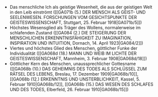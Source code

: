 - Das menschliche Ich als geistige Wesenheit, die aus der geistigen Welt in den Leib einströmt ([[GA071b (5.) DER MENSCH ALS GEIST- UND SEELENWESEN. FORSCHUNGEN VOM GESICHTSPUNKTE DER GEISTESWISSENSCHAFT, Stuttgart, 25. Februar 1918|GA071b/5]])
- Höchstes Wesensglied als Träger des Wollens, normalerweise im schlafenden Zustand ([[GA084 (2.) DIE STEIGERUNG DER MENSCHLICHEN ERKENNTNISFÄHIGKEIT ZU IMAGINATION, INSPIRATION UND INTUITION, Dornach, 14. April 1923|GA084/2]])
- Viertes und höchstes Glied des Menschen, göttlicher Funke der Individualität ([[GA068d (18.) MANN UND WEIB IM LICHTE DER GEISTESWISSENSCHAFT, Mannheim, 3. Februar 1908|GA068d/18]])
- Göttlicher Kern des Menschen, unaussprechlicher Gottesname ([[GA068b (10.) DAS GEHEIMNIS DES TODES ALS SCHLÜSSEL ZUM RÄTSEL DES LEBENS, Breslau, 17. Dezember 1909|GA068b/10]], [[GA068b (12.) ERKENNTNIS UND UNSTERBLICHKEIT, Kassel, 5. Februar 1910|GA068b/12]], [[GA068b (15.) DAS WESEN DES SCHLAFES UND DES TODES, Elberfeld, 26. Februar 1910|GA068b/15]])




